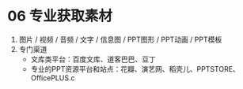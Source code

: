 # 06  专业获取素材

1. 图片 / 视频 / 音频 / 文字 / 信息图 / PPT图形 / PPT动画 / PPT模板
2. 专门渠道
   - 文库类平台：百度文库、道客巴巴、豆丁
   - 专业的PPT资源平台和站点：花瓣、演艺网、稻壳儿、PPTSTORE、OfficePLUS.c